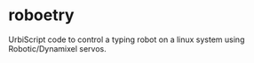 roboetry
========

UrbiScript code to control a typing robot on a linux system using Robotic/Dynamixel servos.